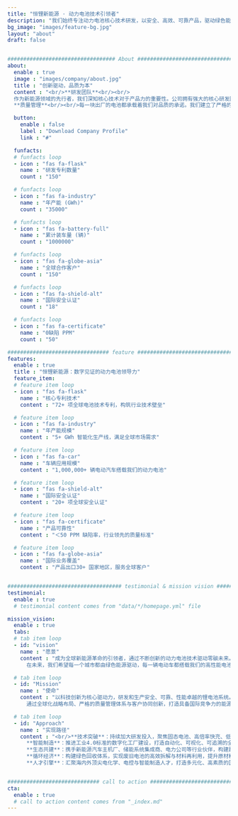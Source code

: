 ```yaml
---
title: "恒锂新能源 · 动力电池技术引领者"
description: "我们始终专注动力电池核心技术研发，以安全、高效、可靠产品，驱动绿色能源变革"
bg_image: "images/feature-bg.jpg"
layout: "about"
draft: false


################################## About #####################################
about:
  enable : true
  image : "images/company/about.jpg"
  title : "创新驱动，品质为本"
  content : "<br/>**研发团队**<br/><br/>
  作为新能源领域的先行者，我们深知核心技术对于产品力的重要性。公司拥有强大的核心研发团队，汇聚行业顶尖专家，致力于锂电池前沿技术的探索与创新。我们凭借自主知识产权和多项专利技术，确保产品始终走在行业前沿<br/><br/>
  **质量管理**<br/><br/>每一块出厂的电池都承载着我们对品质的承诺。我们建立了严格的质量管理体系，从原材料采购、电芯筛选到生产组装，再到出厂前的多重检测，每一步都精益求精，确保为您提供性能卓越、安全可靠的高品质电池产品。"

  button:
    enable : false
    label : "Download Company Profile"
    link : "#"

  funfacts:
  # funfacts loop
  - icon : "fas fa-flask"
    name : "研发专利数量"
    count : "150"

  # funfacts loop
  - icon : "fas fa-industry"
    name : "年产能 (GWh)"
    count : "35000"

  # funfacts loop
  - icon : "fas fa-battery-full"
    name : "累计装车量 (辆)"
    count : "1000000"

  # funfacts loop
  - icon : "fas fa-globe-asia"
    name : "全球合作客户"
    count : "150"

  # funfacts loop
  - icon : "fas fa-shield-alt"
    name : "国际安全认证"
    count : "18"

  # funfacts loop
  - icon : "fas fa-certificate"
    name : "0缺陷 PPM"
    count : "50"

################################ feature #####################################
features:
  enable : true
  title : "恒锂新能源：数字见证的动力电池领导力"
  feature_item:
  # feature item loop
  - icon : "fas fa-flask"
    name : "核心专利技术"
    content : "72+ 项全球电池技术专利，构筑行业技术壁垒"

  # feature item loop
  - icon : "fas fa-industry"
    name : "年产能规模"
    content : "5+ GWh 智能化生产线，满足全球市场需求"

  # feature item loop
  - icon : "fas fa-car"
    name : "车辆应用规模"
    content : "1,000,000+ 辆电动汽车搭载我们的动力电池"

  # feature item loop
  - icon : "fas fa-shield-alt"
    name : "国际安全认证"
    content : "20+ 项全球安全认证"

  # feature item loop
  - icon : "fas fa-certificate"
    name : "产品可靠性"
    content : "＜50 PPM 缺陷率，行业领先的质量标准"

  # feature item loop
  - icon : "fas fa-globe-asia"
    name : "国际业务覆盖"
    content : "产品出口30+ 国家地区，服务全球客户"


#################################### testimonial & mission vision #######################################
testimonial:
  enable : true
  # testimonial content comes from "data/*/homepage.yml" file

mission_vision:
  enable : true
  tabs:
  # tab item loop
  - id: "vision"
    name : "愿景"
    content : "成为全球新能源革命的引领者，通过不断创新的动力电池技术驱动零碳未来。我们立志打造一个绿色、智能、高效的能源世界，不仅为电动交通和智慧储能提供核心动力，更为地球生态修复和人类文明的可持续发展贡献力量。  
      在未来，我们希望每一个城市都由绿色能源驱动，每一辆电动车都搭载我们的高性能电池，每一个家庭都能接入安全、清洁、智能的储能系统。我们将以全球视野、技术为本，走在能源变革的前沿，推动从化石能源向可再生能源的深度转型，最终实现人类与自然的和谐共生。"

  # tab item loop
  - id: "Mission"
    name : "使命"
    content : "以科技创新为核心驱动力，研发和生产安全、可靠、性能卓越的锂电池系统。我们致力于为新能源汽车、工业储能、家庭储能等多元化场景提供高效、智能、绿色的能源解决方案。  
      通过全球化战略布局、严格的质量管理体系与客户协同创新，打造具备国际竞争力的能源品牌，助力交通电动化、能源低碳化、电网智能化的全球升级进程。我们的使命不仅是提供电力，更是推动世界向更环保、更可持续的方向前进。"

  # tab item loop
  - id: "Approach"
    name : "实现路径"
    content : "<br/>**技术突破**：持续加大研发投入，聚焦固态电池、高倍率快充、低温启动、热管理系统等关键技术，实现能量密度与安全性的双重跃升。<br>
      **智能制造**：推进工业4.0标准的数字化工厂建设，打造自动化、可视化、可追溯的全流程智能生产体系，从源头保障产品一致性与卓越品质。<br>
      **生态共建**：携手新能源汽车主机厂、储能系统集成商、电力公司等行业伙伴，构建跨产业协同的闭环生态链，推动产业共赢和技术融合发展。<br>
      **循环经济**：构建绿色回收体系，实现废旧电池的高效拆解与材料再利用，提升原材料利用率至95%以上，降低资源消耗，践行可持续发展承诺。<br>
      **人才引擎**：汇聚海内外顶尖电化学、电控与智能制造人才，打造多元化、高素质的国际化团队，通过持续激励与技术交流，保持创新活力与行业领先地位。"


############################# call to action #################################
cta:
  enable : true
  # call to action content comes from "_index.md"
---
```


